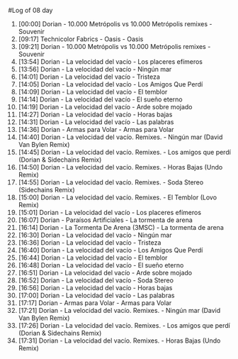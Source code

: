 #Log of 08 day

1. [00:00] Dorian - 10.000 Metrópolis vs 10.000 Metrópolis remixes - Souvenir
1. [09:17] Technicolor Fabrics - Oasis - Oasis
1. [09:21] Dorian - 10.000 Metrópolis vs 10.000 Metrópolis remixes - Souvenir
1. [13:54] Dorian - La velocidad del vacío - Los placeres efímeros
1. [13:56] Dorian - La velocidad del vacío - Ningún mar
1. [14:01] Dorian - La velocidad del vacío - Tristeza
1. [14:05] Dorian - La velocidad del vacío - Los Amigos Que Perdí
1. [14:09] Dorian - La velocidad del vacío - El temblor
1. [14:14] Dorian - La velocidad del vacío - El sueño eterno
1. [14:19] Dorian - La velocidad del vacío - Arde sobre mojado
1. [14:27] Dorian - La velocidad del vacío - Horas bajas
1. [14:31] Dorian - La velocidad del vacío - Las palabras
1. [14:36] Dorian - Armas para Volar - Armas para Volar
1. [14:40] Dorian - La velocidad del vacío. Remixes. - Ningún mar (David Van Bylen Remix)
1. [14:45] Dorian - La velocidad del vacío. Remixes. - Los amigos que perdí (Dorian & Sidechains Remix)
1. [14:50] Dorian - La velocidad del vacío. Remixes. - Horas Bajas (Undo Remix)
1. [14:55] Dorian - La velocidad del vacío. Remixes. - Soda Stereo (Sidechains Remix)
1. [15:00] Dorian - La velocidad del vacío. Remixes. - El Temblor (Lovo Remix)
1. [15:01] Dorian - La velocidad del vacío - Los placeres efímeros
1. [16:07] Dorian - Paraísos Artificiales - La tormenta de arena
1. [16:14] Dorian - La Tormenta De Arena (3MSC) - La tormenta de arena
1. [16:30] Dorian - La velocidad del vacío - Ningún mar
1. [16:36] Dorian - La velocidad del vacío - Tristeza
1. [16:40] Dorian - La velocidad del vacío - Los Amigos Que Perdí
1. [16:44] Dorian - La velocidad del vacío - El temblor
1. [16:48] Dorian - La velocidad del vacío - El sueño eterno
1. [16:51] Dorian - La velocidad del vacío - Arde sobre mojado
1. [16:52] Dorian - La velocidad del vacío - Soda Stereo
1. [16:56] Dorian - La velocidad del vacío - Horas bajas
1. [17:00] Dorian - La velocidad del vacío - Las palabras
1. [17:17] Dorian - Armas para Volar - Armas para Volar
1. [17:21] Dorian - La velocidad del vacío. Remixes. - Ningún mar (David Van Bylen Remix)
1. [17:26] Dorian - La velocidad del vacío. Remixes. - Los amigos que perdí (Dorian & Sidechains Remix)
1. [17:31] Dorian - La velocidad del vacío. Remixes. - Horas Bajas (Undo Remix)
